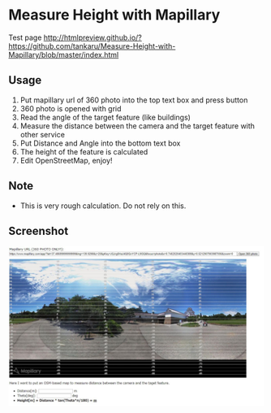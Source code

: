 # Measure Height with Mapillary
Test page http://htmlpreview.github.io/?https://github.com/tankaru/Measure-Height-with-Mapillary/blob/master/index.html

## Usage
1. Put mapillary url of 360 photo into the top text box and press button
1. 360 photo is opened with grid
1. Read the angle of the target feature (like buildings)
1. Measure the distance between the camera and the target feature with other service
1. Put Distance and Angle into the bottom text box
1. The height of the feature is calculated
1. Edit OpenStreetMap, enjoy!

## Note
* This is very rough calculation. Do not rely on this.

## Screenshot
![Screenshot](screenshot.jpg)


